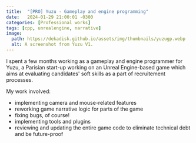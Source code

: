 ```yaml
---
title:  "[PRO] Yuzu - Gameplay and engine programming"
date:   2024-01-29 21:00:01 -0300
categories: [Professional works]
tags: [cpp, unrealengine, narrative]
image:
  path: https://dekadisk.github.io/assets/img/thumbnails/yuzugp.webp
  alt: A screenshot from Yuzu V1.
---
```

I spent a few months working as a gameplay and engine programmer for Yuzu, a Parisian start-up working on an Unreal Engine-based game which aims at evaluating candidates' soft skills as a part of recruitement processes.

My work involved:
- implementing camera and mouse-related features
- reworking game narrative logic for parts of the game
- fixing bugs, of course!
- implementing tools and plugins
- reviewing and updating the entire game code to eliminate technical debt and be future-proof
